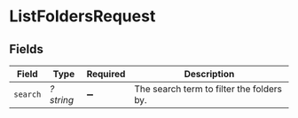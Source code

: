 # ListFoldersRequest


## Fields

| Field                                     | Type                                      | Required                                  | Description                               |
| ----------------------------------------- | ----------------------------------------- | ----------------------------------------- | ----------------------------------------- |
| `search`                                  | *?string*                                 | :heavy_minus_sign:                        | The search term to filter the folders by. |